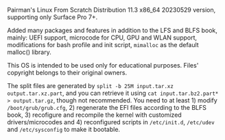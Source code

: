 Pairman's Linux From Scratch Distribution 11.3 x86_64 20230529 version, supporting only Surface Pro 7+.

Added many packages and features in addition to the LFS and BLFS book, mainly: UEFI support, microcode for CPU, GPU and WLAN support, modifications for bash profile and init script, ```mimalloc``` as the default malloc() library.

This OS is intended to be used only for educational purposes. Files' copyright belongs to their original owners.

The split files are generated by ```split -b 25M input.tar.xz output.tar.xz.part```, and you can retrieve it using ```cat input.tar.bz2.part* > output.tar.gz```, though not recommended. You need to at least 1) modify ```/boot/grub/grub.cfg```, 2) regenerate the EFI files according to the BLFS book, 3) recofigure and recompile the kernel with customized drivers/microcodes and 4) reconfigured scripts in ```/etc/init.d```, ```/etc/udev``` and ```/etc/sysconfig``` to make it bootable.
